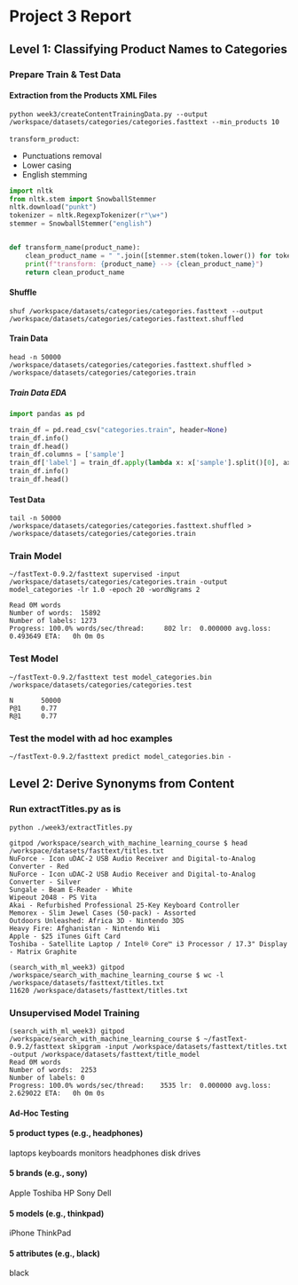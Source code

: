# Project 3 Report

## Level 1: Classifying Product Names to Categories

### Prepare Train & Test Data

#### Extraction from the Products XML Files
```
python week3/createContentTrainingData.py --output /workspace/datasets/categories/categories.fasttext --min_products 10
```

```transform_product```:

- Punctuations removal
- Lower casing
- English stemming

```python
import nltk
from nltk.stem import SnowballStemmer
nltk.download("punkt")
tokenizer = nltk.RegexpTokenizer(r"\w+")
stemmer = SnowballStemmer("english")


def transform_name(product_name):
    clean_product_name = " ".join([stemmer.stem(token.lower()) for token in tokenizer.tokenize(product_name)])
    print(f"transform: {product_name} --> {clean_product_name}")
    return clean_product_name
```

#### Shuffle
```shell
shuf /workspace/datasets/categories/categories.fasttext --output /workspace/datasets/categories/categories.fasttext.shuffled
```

#### Train Data
```shell
head -n 50000 /workspace/datasets/categories/categories.fasttext.shuffled > /workspace/datasets/categories/categories.train
```

##### Train Data EDA

```python
import pandas as pd

train_df = pd.read_csv("categories.train", header=None)
train_df.info()
train_df.head()
train_df.columns = ['sample']
train_df['label'] = train_df.apply(lambda x: x['sample'].split()[0], axis = 1)
train_df.info()
train_df.head()
```

#### Test Data
```shell
tail -n 50000 /workspace/datasets/categories/categories.fasttext.shuffled > /workspace/datasets/categories/categories.train
```

### Train Model
```shell
~/fastText-0.9.2/fasttext supervised -input /workspace/datasets/categories/categories.train -output model_categories -lr 1.0 -epoch 20 -wordNgrams 2

Read 0M words
Number of words:  15892
Number of labels: 1273
Progress: 100.0% words/sec/thread:     802 lr:  0.000000 avg.loss:  0.493649 ETA:   0h 0m 0s
```

### Test Model
```
~/fastText-0.9.2/fasttext test model_categories.bin /workspace/datasets/categories/categories.test

N       50000
P@1     0.77
R@1     0.77
```

### Test the model with ad hoc examples

```
~/fastText-0.9.2/fasttext predict model_categories.bin -
```

## Level 2: Derive Synonyms from Content

### Run extractTitles.py as is

```shell
python ./week3/extractTitles.py

gitpod /workspace/search_with_machine_learning_course $ head /workspace/datasets/fasttext/titles.txt
NuForce - Icon uDAC-2 USB Audio Receiver and Digital-to-Analog Converter - Red
NuForce - Icon uDAC-2 USB Audio Receiver and Digital-to-Analog Converter - Silver
Sungale - Beam E-Reader - White
Wipeout 2048 - PS Vita
Akai - Refurbished Professional 25-Key Keyboard Controller
Memorex - Slim Jewel Cases (50-pack) - Assorted
Outdoors Unleashed: Africa 3D - Nintendo 3DS
Heavy Fire: Afghanistan - Nintendo Wii
Apple - $25 iTunes Gift Card
Toshiba - Satellite Laptop / Intel® Core™ i3 Processor / 17.3" Display - Matrix Graphite

(search_with_ml_week3) gitpod /workspace/search_with_machine_learning_course $ wc -l /workspace/datasets/fasttext/titles.txt
11620 /workspace/datasets/fasttext/titles.txt
```

### Unsupervised Model Training

```shell
(search_with_ml_week3) gitpod /workspace/search_with_machine_learning_course $ ~/fastText-0.9.2/fasttext skipgram -input /workspace/datasets/fasttext/titles.txt -output /workspace/datasets/fasttext/title_model
Read 0M words
Number of words:  2253
Number of labels: 0
Progress: 100.0% words/sec/thread:    3535 lr:  0.000000 avg.loss:  2.629022 ETA:   0h 0m 0s
```

#### Ad-Hoc Testing

#### 5 product types (e.g., headphones)

laptops
keyboards
monitors
headphones
disk drives

#### 5 brands (e.g., sony)

Apple
Toshiba
HP
Sony
Dell

#### 5 models (e.g., thinkpad)

iPhone
ThinkPad


#### 5 attributes (e.g., black)

black
